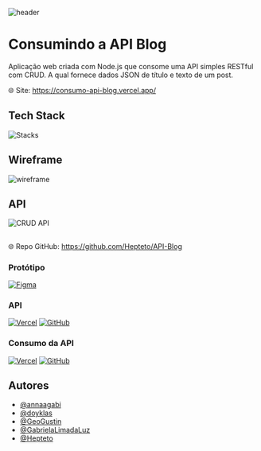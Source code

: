 ![header](https://64.media.tumblr.com/e972f7e3a1a9610a1cb483d63e5bbb83/ce4527a0e7d43bf5-bb/s2048x3072/87d2c3114110669b94faf1d66a7fb602c18c7fa3.pnj)

# Consumindo a API Blog

Aplicação web criada com Node.js que consome uma API simples RESTful com CRUD. A qual fornece dados JSON de título e texto de um post.

:globe_with_meridians: Site: https://consumo-api-blog.vercel.app/

## Tech Stack

![Stacks](https://skillicons.dev/icons?i=nodejs,vite,react,html,css,vercel&perline=6)

## Wireframe
![wireframe](https://64.media.tumblr.com/fdcfbb625e10e7c6e08e2f972b9f5c9c/b228ba4571478b61-de/s2048x3072/d63b357a56d1ac9448d3170598291e86a369f2de.jpg)

## API

![CRUD API](https://64.media.tumblr.com/02b45bc24ac59348628a9ac7f59ac731/d6a66cbb62fdd41d-6a/s2048x3072/f547062af7b7c1ea6cc0e384eb42d4a5480e51d3.jpg)

## 
:globe_with_meridians: Repo GitHub: https://github.com/Hepteto/API-Blog

### Protótipo
[![Figma](https://skillicons.dev/icons?i=figma)](https://www.figma.com/file/MRoDkeoPnoejWxxrph0mlY/Blog-Hepteto?type=design&node-id=0%3A1&mode=design&t=uoNIlvDMrP8Ogvvl-1)

### API
[![Vercel](https://skillicons.dev/icons?i=vercel)](https://api-blog-hepteto-anna.vercel.app) [![GitHub](https://skillicons.dev/icons?i=github)](https://github.com/annaagabi/api-blog-hepteto)

### Consumo da API
[![Vercel](https://skillicons.dev/icons?i=vercel)](https://blog-hepteto-anna.vercel.app/) [![GitHub](https://skillicons.dev/icons?i=github)](https://github.com/annaagabi/Blog-Hepteto)

## Autores

- [@annaagabi](https://www.github.com/annaagabi)
- [@doyklas](https://github.com/doyklas​)
- [@GeoGustin](https://www.github.com/GeoGustin)
- [@GabrielaLimadaLuz](https://github.com/GabrielaLimadaLuz​)
- [@Hepteto](https://github.com/hepteto​)
